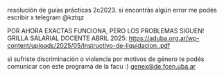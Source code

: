 resolución de guías prácticas 2c2023. si encontrás algún error me podés escribir x telegram @kztqz

POR AHORA EXACTAS FUNCIONA, PERO LOS PROBLEMAS SIGUEN! GRILLA SALARIAL DOCENTE ABRIL 2025: https://aduba.org.ar/wp-content/uploads/2025/05/Instructivo-de-liquidacion..pdf

si sufriste discriminación o violencia por motivos de género te podés comunicar con este programa de la facu :) genex@de.fcen.uba.ar
